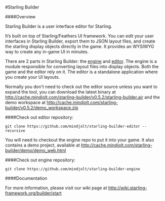 #Starling Builder

####Overview

Starling Builder is a user interface editor for Starling.

It’s built on top of Starling/Feathers UI framework. You can edit your user interfaces in Starling Builder, export them to JSON layout files, and create the starling display objects directly in the game. It provides an WYSIWYG way to create any in-game UI in minutes.

There are 2 parts in Starling Builder: the [engine](https://github.com/mindjolt/starling-builder-engine) and [editor](https://github.com/mindjolt/starling-builder-editor). The engine is a module responsible for converting layout files into display objects. Both the game and the editor rely on it. The editor is a standalone application where you create your UI layouts.

Normally you don't need to check out the editor source unless you want to expand the tool,
you can download the latest binary at http://cache.mindjolt.com/starling-builder/v0.5.2/starling-builder.air
and the demo workspace at http://cache.mindjolt.com/starling-builder/v0.5.2/demo_workspace.zip

####Check out editor repository:
```
git clone https://github.com/mindjolt/starling-builder-editor --recursive
```


You will need to checkout the engine repo to put it into your game. It also contains a demo project, available at http://cache.mindjolt.com/starling-builder/demo/demo_web.html

####Check out engine repository:
```
git clone https://github.com/mindjolt/starling-builder-engine
```

####Documentation

For more information, please visit our wiki page at http://wiki.starling-framework.org/builder/start






